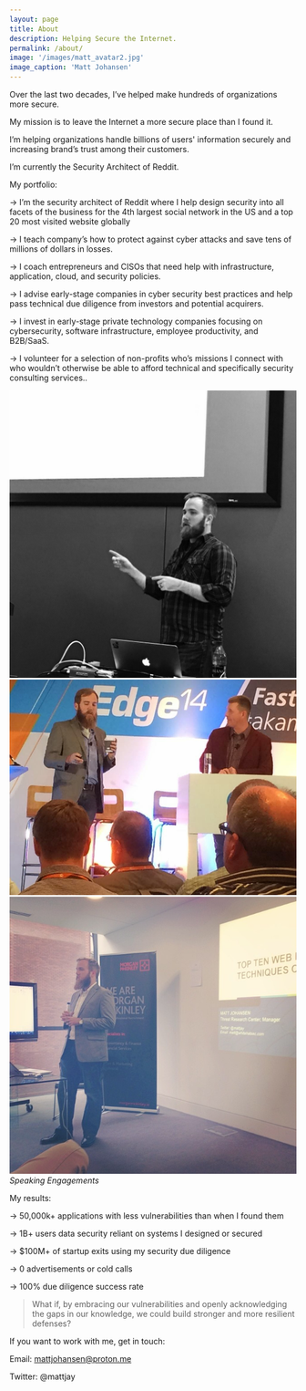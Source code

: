 ```yaml
---
layout: page
title: About
description: Helping Secure the Internet.
permalink: /about/
image: '/images/matt_avatar2.jpg'
image_caption: 'Matt Johansen'
---
```


Over the last two decades, I’ve helped make hundreds of organizations more secure.

My mission is to leave the Internet a more secure place than I found it.

I’m helping organizations handle billions of users' information securely and increasing brand’s trust among their customers.

I’m currently the Security Architect of Reddit.

My portfolio:

→ I’m the security architect of Reddit where I help design security into all facets of the business for the 4th largest social network in the US and a top 20 most visited website globally

→ I teach company’s how to protect against cyber attacks and save tens of millions of dollars in losses.

→ I coach entrepreneurs and CISOs that need help with infrastructure, application, cloud, and security policies.

→ I advise early-stage companies in cyber security best practices and help pass technical due diligence from investors and potential acquirers.

→ I invest in early-stage private technology companies focusing on cybersecurity, software infrastructure, employee productivity, and B2B/SaaS.

→ I volunteer for a selection of non-profits who’s missions I connect with who wouldn’t otherwise be able to afford technical and specifically security consulting services..

<div class="gallery-box">
  <div class="gallery">
    <img src="/images/speaking_devopsdays.jpg" loading="lazy">
    <img src="/images/speaking_miami_akamai.jpg" loading="lazy">
    <img src="/images/speakingDublin.png" loading="lazy">
  </div>
  <em>Speaking Engagements</em>
</div>

My results:

→ 50,000k+ applications with less vulnerabilities than when I found them

→ 1B+ users data security reliant on systems I designed or secured

→ $100M+ of startup exits using my security due diligence

→ 0 advertisements or cold calls

→ 100% due diligence success rate

> What if, by embracing our vulnerabilities and openly acknowledging the gaps in our knowledge, we could build stronger and more resilient defenses?

If you want to work with me, get in touch:

Email: mattjohansen@proton.me

Twitter: @mattjay